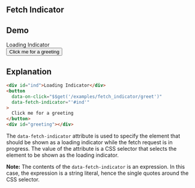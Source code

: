 ## Fetch Indicator

## Demo

<div>
  <div id="ind">Loading Indicator</div>
  <button
    class="bg-success-300 hover:bg-success-500 text-success-800 font-bold py-2 px-4 rounded-l"
    data-on-click="$$get('/examples/fetch_indicator/greet')"
    data-fetch-indicator="'#ind'"
    data-testid="greeting_button">
    Click me for a greeting
  </button>
  <div id="greeting"></div>
</div>

## Explanation

```html
<div id="ind">Loading Indicator</div>
<button
  data-on-click="$$get('/examples/fetch_indicator/greet')"
  data-fetch-indicator="'#ind'"
>
  Click me for a greeting
</button>
<div id="greeting"></div>
```

The `data-fetch-indicator` attribute is used to specify the element that should be shown as a loading indicator while the fetch request is in progress. The value of the attribute is a CSS selector that selects the element to be shown as the loading indicator.

**Note:** The contents of the `data-fetch-indicator` is an expression. In this case, the expression is a string literal, hence the single quotes around the CSS selector.
